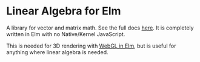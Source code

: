 # Linear Algebra for Elm

A library for vector and matrix math. See the full docs [here][docs].
It is completely written in Elm with no Native/Kernel JavaScript.

[docs]: http://package.elm-lang.org/packages/elm-community/linear-algebra/latest/

This is needed for 3D rendering with [WebGL in Elm][webgl], but is useful for
anything where linear algebra is needed.

[webgl]: https://github.com/elm-community/elm-webgl
